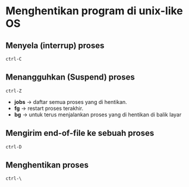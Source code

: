 # Menghentikan program di unix-like OS

## Menyela (interrup) proses
```
ctrl-C
```

## Menangguhkan (Suspend) proses
```
ctrl-Z
```
- **jobs** -> daftar semua proses yang di hentikan.
- **fg** -> restart proses terakhir.
- **bg** -> untuk terus menjalankan proses yang di hentikan di balik layar

## Mengirim end-of-file ke sebuah proses
```
ctrl-D
```

## Menghentikan proses
```
ctrl-\
```


